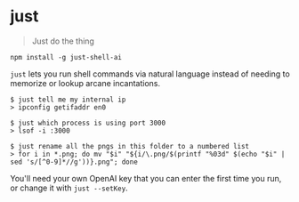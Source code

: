 # just

> Just do the thing

```
npm install -g just-shell-ai
```

`just` lets you run shell commands via natural language instead of needing to memorize or lookup arcane incantations.

```
$ just tell me my internal ip
> ipconfig getifaddr en0

$ just which process is using port 3000
> lsof -i :3000

$ just rename all the pngs in this folder to a numbered list
> for i in *.png; do mv "$i" "${i/\.png/$(printf "%03d" $(echo "$i" | sed 's/[^0-9]*//g'))}.png"; done
```

You'll need your own OpenAI key that you can enter the first time you run, or change it with `just --setKey`.
